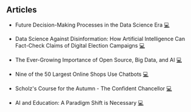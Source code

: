 ## Articles

- Future Decision-Making Processes in the Data Science Era 
[<span class="emoji">💻</span>](https://www.techerati.com/features-hub/future-decision-making-processes-in-the-data-science-era/)
<!---->
- Data Science Against Disinformation: How Artificial Intelligence Can Fact-Check Claims of Digital Election Campaigns 
[<span class="emoji">💻</span>](https://www.globalbankingandfinance.com/data-science-against-disinformation-how-artificial-intelligence-and-machine-learning-can-fact-check-claims-of-digital-election-campaigns/)
<!---->
- The Ever-Growing Importance of Open Source, Big Data, and AI 
[<span class="emoji">💻</span>](https://www.bigdata-insider.de/die-stetig-wachsende-bedeutung-von-open-source-big-data-und-ki-a-9b112c6865b714e8a0d2e234e84970e1/)
<!---->
- Nine of the 50 Largest Online Shops Use Chatbots 
[<span class="emoji">💻</span>](https://www.markenartikel-magazin.de/_rubric/detail.php?rubric=handel-e-commerce&nr=65690)
<!---->
- Scholz's Course for the Autumn - The Confident Chancellor 
[<span class="emoji">💻</span>](https://de.tradingview.com/news/reuters.com,2023:newsml_L8N39V52S:0/)
<!---->
- AI and Education: A Paradigm Shift is Necessary 
[<span class="emoji">💻</span>](https://www.guetsel.de/content/90124/ki-und-bildung-ein-paradigmenwechsel-ist-notwendig-kommentar-von-prof-dr-mohammad-mahdavi-gisma-university-of-applied-sciences.html)